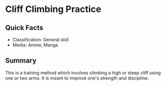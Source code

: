 # Cliff Climbing Practice

## Quick Facts
- Classification: General skill
- Media: Anime, Manga

## Summary
This is a training method which involves climbing a high or steep cliff using one or two arms. It is meant to improve one's strength and discipline.
